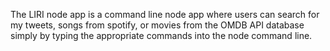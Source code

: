 The LIRI node app is a command line node app where users can search for my tweets, songs from spotify, or movies from the OMDB API database simply by typing the appropriate commands into the node command line. 